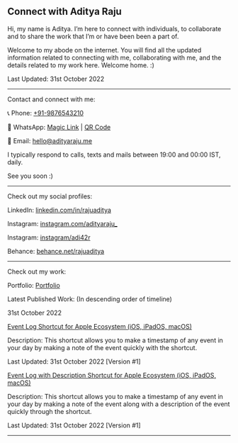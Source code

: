 ## Connect with Aditya Raju
Hi, my name is Aditya. I’m here to connect with individuals, to collaborate and to share the work that I’m or have been been a part of.

Welcome to my abode on the internet. You will find all the updated information related to connecting with me, collaborating with me, and the details related to my work here. Welcome home. :)

Last Updated: 31st October 2022

- - -

Contact and connect with me:

📞 Phone: [+91-9876543210](tel:+919876543210)

💬 WhatsApp: [Magic Link](https://wa.me/qr/NGPNCXQF276OL1) | [QR Code](https://user-images.githubusercontent.com/101379574/198308796-695b71e7-08aa-4238-b42e-75d166fa6dcc.jpeg)

📧 Email: [hello@adityaraju.me](mailto:hello@adityaraju.me)

I typically respond to calls, texts and mails between 19:00 and 00:00 IST, daily.

See you soon :)

- - -

Check out my social profiles:

LinkedIn: [linkedin.com/in/rajuaditya](https://www.linkedin.com/in/rajuaditya)

Instagram: [instagram.com/adityaraju_](https://www.instagram.com/adityaraju_)

Instagram: [instagram/adi42r](https://www.instagram.com/adi42r)

Behance: [behance.net/rajuaditya](https://www.behance.net/rajuaditya)

- - - 

Check out my work:

Portfolio: [Portfolio](#)

Latest Published Work: (In descending order of timeline)

31st October 2022

[Event Log Shortcut for Apple Ecosystem (iOS, iPadOS, macOS)](https://www.icloud.com/shortcuts/4a3a3a0e7e294b03a3ae1d695ff4a5a0)

Description: This shortcut allows you to make a timestamp of any event in your day by making a note of the event quickly with the shortcut.

Last Updated: 31st October 2022 [Version #1]

[Event Log with Description Shortcut for Apple Ecosystem (iOS, iPadOS, macOS)](https://www.icloud.com/shortcuts/394c2d79aad445d8a09750b63cec5cc5)

Description: This shortcut allows you to make a timestamp of any event in your day by making a note of the event along with a description of the event quickly through the shortcut.

Last Updated: 31st October 2022 [Version #1]

- - - 
